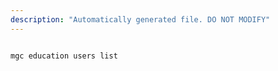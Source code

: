 ```yaml
---
description: "Automatically generated file. DO NOT MODIFY"
---
```


```cli

mgc education users list

```